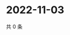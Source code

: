 # 2022-11-03

共 0 条

<!-- BEGIN WEIBO -->
<!-- 最后更新时间 Thu Nov 03 2022 07:18:28 GMT+0800 (China Standard Time) -->

<!-- END WEIBO -->
